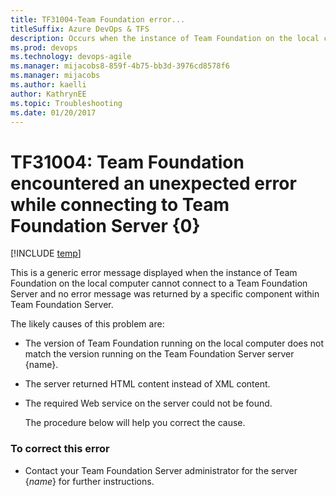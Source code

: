 ```yaml
---
title: TF31004-Team Foundation error...
titleSuffix: Azure DevOps & TFS
description: Occurs when the instance of Team Foundation on the local computer cannot connect to the application-tier server for Team Foundation Server.
ms.prod: devops
ms.technology: devops-agile
ms.manager: mijacobs8-859f-4b75-bb3d-3976cd8578f6
ms.manager: mijacobs
ms.author: kaelli
author: KathrynEE
ms.topic: Troubleshooting
ms.date: 01/20/2017
---
```


# TF31004: Team Foundation encountered an unexpected error while connecting to Team Foundation Server {0}

[!INCLUDE [temp](../../_shared/version-vsts-tfs-all-versions.md)]

This is a generic error message displayed when the instance of Team Foundation on the local computer cannot connect to a Team Foundation Server and no error message was returned by a specific component within Team Foundation Server.  
  
 The likely causes of this problem are:  
  
- The version of Team Foundation running on the local computer does not match the version running on the Team Foundation Server server {name}.  
  
- The server returned HTML content instead of XML content.  
  
- The required Web service on the server could not be found.  
  
  The procedure below will help you correct the cause.  
  
### To correct this error  
  
-   Contact your Team Foundation Server administrator for the server {*name*} for further instructions.